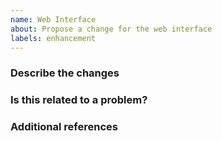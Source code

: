```yaml
---
name: Web Interface
about: Propose a change for the web interface
labels: enhancement
---
```



<!-- Hey, annotations like this one will not be visible in your ticket, just ignore them all. -->


### Describe the changes
<!-- A clear and concise description of what you've done. -->

<!-- WRITE HERE - REQUIRED -->


### Is this related to a problem?
<!-- A clear and concise description of what the problem is. -->

<!-- WRITE HERE -->


### Additional references
<!-- Any other context, related issues, pull requests or screenshots about this request. -->

<!-- WRITE HERE -->
